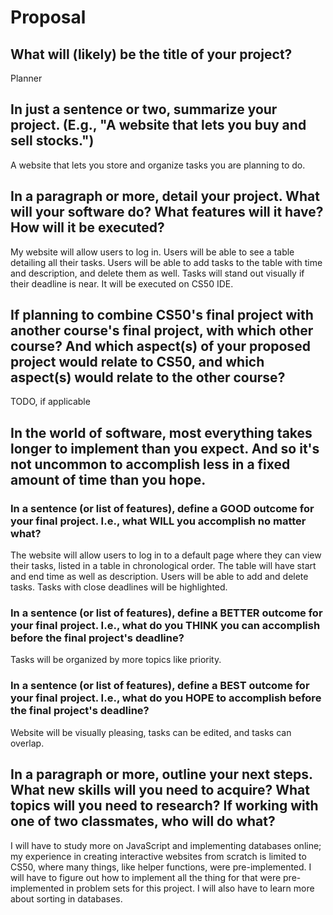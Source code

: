 # Proposal

## What will (likely) be the title of your project?

Planner

## In just a sentence or two, summarize your project. (E.g., "A website that lets you buy and sell stocks.")

A website that lets you store and organize tasks you are planning to do.

## In a paragraph or more, detail your project. What will your software do? What features will it have? How will it be executed?

My website will allow users to log in.
Users will be able to see a table detailing all their tasks.
Users will be able to add tasks to the table with time and description, and delete them as well.
Tasks will stand out visually if their deadline is near.
It will be executed on CS50 IDE.

## If planning to combine CS50's final project with another course's final project, with which other course? And which aspect(s) of your proposed project would relate to CS50, and which aspect(s) would relate to the other course?

TODO, if applicable

## In the world of software, most everything takes longer to implement than you expect. And so it's not uncommon to accomplish less in a fixed amount of time than you hope.

### In a sentence (or list of features), define a GOOD outcome for your final project. I.e., what WILL you accomplish no matter what?

The website will allow users to log in to a default page where they can view their tasks, listed in a table in chronological order.
The table will have start and end time as well as description.
Users will be able to add and delete tasks.
Tasks with close deadlines will be highlighted.

### In a sentence (or list of features), define a BETTER outcome for your final project. I.e., what do you THINK you can accomplish before the final project's deadline?

Tasks will be organized by more topics like priority.

### In a sentence (or list of features), define a BEST outcome for your final project. I.e., what do you HOPE to accomplish before the final project's deadline?

Website will be visually pleasing, tasks can be edited, and tasks can overlap.

## In a paragraph or more, outline your next steps. What new skills will you need to acquire? What topics will you need to research? If working with one of two classmates, who will do what?

I will have to study more on JavaScript and implementing databases online; my experience in creating interactive websites from scratch
is limited to CS50, where many things, like helper functions, were pre-implemented. I will have to figure out how to implement all the thing 
for that were pre-implemented in problem sets for this project. I will also have to learn more about sorting in databases.